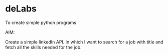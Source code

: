 # deLabs
To create simple python programs

AIM:

Create a simple linkedIn API. In which I want to search for a job with title and fetch all the skills needed for the job.

